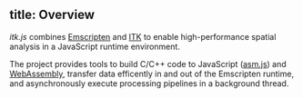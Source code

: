 title: Overview
---

*itk.js* combines [Emscripten](http://emscripten.org/) and [ITK](https://www.itk.org/) to enable high-performance spatial analysis in a JavaScript runtime environment.

The project provides tools to build C/C++ code to JavaScript ([asm.js](http://asmjs.org/)) and [WebAssembly](http://webassembly.org/), transfer data efficently in and out of the Emscripten runtime, and asynchronously execute processing pipelines in a background thread.

